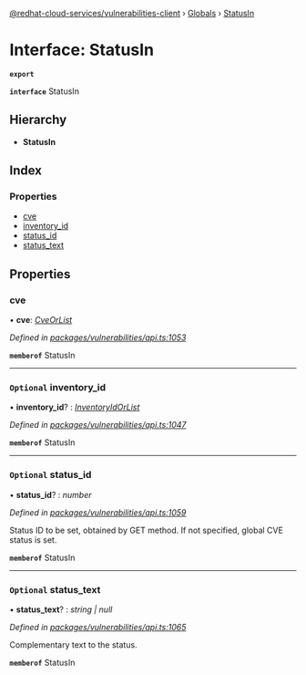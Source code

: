 [@redhat-cloud-services/vulnerabilities-client](../README.md) › [Globals](../globals.md) › [StatusIn](statusin.md)

# Interface: StatusIn

**`export`** 

**`interface`** StatusIn

## Hierarchy

* **StatusIn**

## Index

### Properties

* [cve](statusin.md#cve)
* [inventory_id](statusin.md#optional-inventory_id)
* [status_id](statusin.md#optional-status_id)
* [status_text](statusin.md#optional-status_text)

## Properties

###  cve

• **cve**: *[CveOrList](cveorlist.md)*

*Defined in [packages/vulnerabilities/api.ts:1053](https://github.com/RedHatInsights/javascript-clients/blob/master/packages/vulnerabilities/api.ts#L1053)*

**`memberof`** StatusIn

___

### `Optional` inventory_id

• **inventory_id**? : *[InventoryIdOrList](inventoryidorlist.md)*

*Defined in [packages/vulnerabilities/api.ts:1047](https://github.com/RedHatInsights/javascript-clients/blob/master/packages/vulnerabilities/api.ts#L1047)*

**`memberof`** StatusIn

___

### `Optional` status_id

• **status_id**? : *number*

*Defined in [packages/vulnerabilities/api.ts:1059](https://github.com/RedHatInsights/javascript-clients/blob/master/packages/vulnerabilities/api.ts#L1059)*

Status ID to be set, obtained by GET method. If not specified, global CVE status is set.

**`memberof`** StatusIn

___

### `Optional` status_text

• **status_text**? : *string | null*

*Defined in [packages/vulnerabilities/api.ts:1065](https://github.com/RedHatInsights/javascript-clients/blob/master/packages/vulnerabilities/api.ts#L1065)*

Complementary text to the status.

**`memberof`** StatusIn
